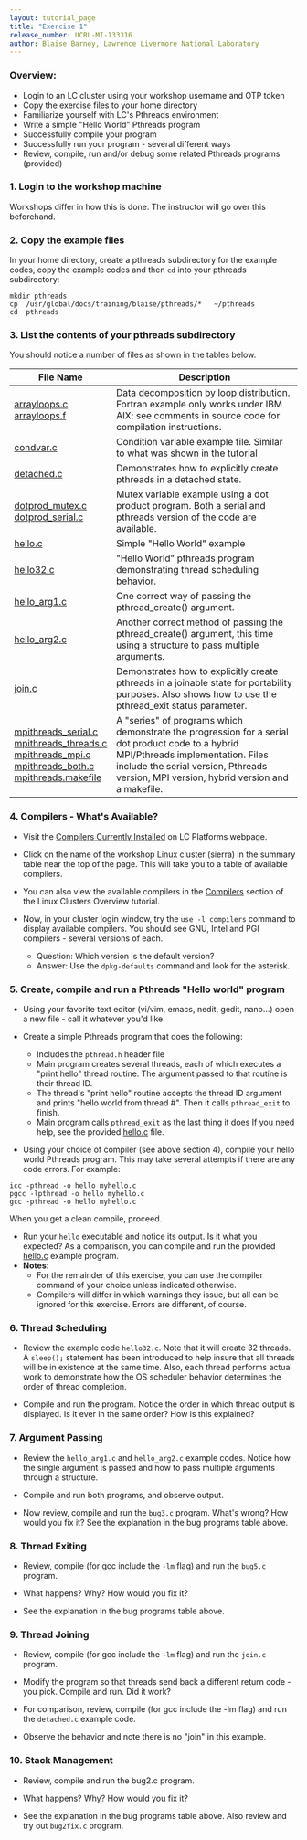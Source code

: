 ```yaml
---
layout: tutorial_page
title: "Exercise 1"
release_number: UCRL-MI-133316
author: Blaise Barney, Lawrence Livermore National Laboratory
---
```


### Overview:
* Login to an LC cluster using your workshop username and OTP token
* Copy the exercise files to your home directory
* Familiarize yourself with LC's Pthreads environment
* Write a simple "Hello World" Pthreads program
* Successfully compile your program
* Successfully run your program - several different ways
* Review, compile, run and/or debug some related Pthreads programs (provided)

### 1. Login to the workshop machine
Workshops differ in how this is done. The instructor will go over this beforehand.

### 2. Copy the example files
In your home directory, create a pthreads subdirectory for the example codes, copy the example codes and then `cd` into your pthreads subdirectory:
```
mkdir pthreads 
cp  /usr/global/docs/training/blaise/pthreads/*   ~/pthreads
cd  pthreads
```
### 3. List the contents of your pthreads subdirectory
You should notice a number of files as shown in the tables below.

<table><thead><tr><th>File Name</span></th><th colspan="2">Description</span></th></tr></thead><tbody><tr><td><a href="/posix/samples/arrayloops.c">arrayloops.c</a><br><a href="/posix/samples/arrayloops.f">arrayloops.f</a></td><td >Data decomposition by loop distribution. Fortran example only works under IBM AIX: see comments in source code for compilation instructions.</td></tr><tr><td><a href="/posix/samples/condvar.c">condvar.c</a></td><td >Condition variable example file. Similar to what was shown in the tutorial</td></tr><tr><td><a href="/posix/samples/detached.c">detached.c</a></td><td >Demonstrates how to explicitly create pthreads in a detached state.</td></tr><tr><td><a href="/posix/samples/dotprod_mutex.c">dotprod_mutex.c</a><br><a href="/posix/samples/dotprod_serial.c">dotprod_serial.c</a></td><td >Mutex variable example using a dot product program. Both a serial and pthreads version of the code are available.</td></tr><tr><td><a href="/posix/samples/hello.c">hello.c</a></td><td >Simple "Hello World" example</td></tr><tr><td><a href="/posix/samples/hello32.c">hello32.c</a></td><td >"Hello World" pthreads program demonstrating thread scheduling behavior.</td></tr><tr><td><a href="/posix/samples/hello_arg1.c">hello_arg1.c</a></td><td >One correct way of passing the pthread_create() argument.</td></tr><tr><td><a href="/posix/samples/hello_arg2.c">hello_arg2.c</a></td><td >Another correct method of passing the pthread_create() argument, this time using a structure to pass multiple arguments.</td></tr><tr><td><a href="/posix/samples/join.c">join.c</a></td><td >Demonstrates how to explicitly create pthreads in a joinable state for portability purposes. Also shows how to use the pthread_exit status parameter.</td></tr><tr><td><a href="/posix/samples/mpithreads_serial.c">mpithreads_serial.c</a><br><a href="/posix/samples/mpithreads_threads.c">mpithreads_threads.c</a><br><a href="/posix/samples/mpithreads_mpi.c">mpithreads_mpi.c</a><br><a href="/posix/samples/mpithreads_both.c">mpithreads_both.c</a><br><a href="/posix/samples/mpithreads.makefile">mpithreads.makefile</a></td><td >A "series" of programs which demonstrate the progression for a serial dot product code to a hybrid MPI/Pthreads implementation. Files include the serial version, Pthreads version, MPI version, hybrid version and a makefile.</td></tr></tbody></table>

### 4. Compilers - What's Available?
* Visit the [Compilers Currently Installed](https://computing.llnl.gov/?set=code&page=compilers) on LC Platforms webpage.

* Click on the name of the workshop Linux cluster (sierra) in the summary table near the top of the page. This will take you to a table of available compilers.

* You can also view the available compilers in the [Compilers](https://computing.llnl.gov/tutorials/linux_clusters/index.html#Compilers) section of the Linux Clusters Overview tutorial.

* Now, in your cluster login window, try the `use -l compilers` command to display available compilers. You should see GNU, Intel and PGI compilers - several versions of each.
  * Question: Which version is the default version?
  * Answer: Use the `dpkg-defaults` command and look for the asterisk.

### 5. Create, compile and run a Pthreads "Hello world" program
* Using your favorite text editor (vi/vim, emacs, nedit, gedit, nano...) open a new file - call it whatever you'd like.

* Create a simple Pthreads program that does the following:
   * Includes the `pthread.h` header file
   * Main program creates several threads, each of which executes a "print hello" thread routine. The argument passed to that routine is their thread ID.
   * The thread's "print hello" routine accepts the thread ID argument and prints "hello world from thread #". Then it calls `pthread_exit` to finish.
   * Main program calls `pthread_exit` as the last thing it does
If you need help, see the provided [hello.c](samples/hello.c)  file.

* Using your choice of compiler (see above section 4), compile your hello world Pthreads program. This may take several attempts if there are any code errors. For example:
```
icc -pthread -o hello myhello.c
pgcc -lpthread -o hello myhello.c
gcc -pthread -o hello myhello.c
```
When you get a clean compile, proceed.

* Run your `hello` executable and notice its output. Is it what you expected? As a comparison, you can compile and run the provided [hello.c](samples/hello.c) example program.
* **Notes**:
   * For the remainder of this exercise, you can use the compiler command of your choice unless indicated otherwise.
   * Compilers will differ in which warnings they issue, but all can be ignored for this exercise. Errors are different, of course.

### 6. Thread Scheduling
* Review the example code `hello32.c`. Note that it will create 32 threads. A `sleep();` statement has been introduced to help insure that all threads will be in existence at the same time. Also, each thread performs actual work to demonstrate how the OS scheduler behavior determines the order of thread completion.

* Compile and run the program. Notice the order in which thread output is displayed. Is it ever in the same order? How is this explained?

### 7. Argument Passing

* Review the `hello_arg1.c` and `hello_arg2.c` example codes. Notice how the single argument is passed and how to pass multiple arguments through a structure.

* Compile and run both programs, and observe output.

* Now review, compile and run the `bug3.c` program. What's wrong? How would you fix it? See the explanation in the bug programs table above.

### 8. Thread Exiting

* Review, compile (for gcc include the `-lm` flag) and run the `bug5.c` program.

* What happens? Why? How would you fix it?

* See the explanation in the bug programs table above.

### 9. Thread Joining

* Review, compile (for gcc include the `-lm` flag) and run the `join.c` program.

* Modify the program so that threads send back a different return code - you pick. Compile and run. Did it work?

* For comparison, review, compile (for gcc include the -lm flag) and run the `detached.c` example code.

* Observe the behavior and note there is no "join" in this example.

### 10. Stack Management

* Review, compile and run the bug2.c program.

* What happens? Why? How would you fix it?

* See the explanation in the bug programs table above. Also review and try out `bug2fix.c` program.
